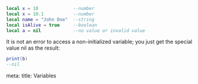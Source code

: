 ```lua
local x = 10             --number
local x = 10.1           --number
local name = "John Doe"  --string
local isAlive = true     --boolean
local a = nil            --no value or invalid value
```

It is not an error to access a non-initialized variable; you just get the special value nil as the result:

```lua
print(b)
--nil
```

<route lang="yaml">
meta:
  title: Variables
</route>
